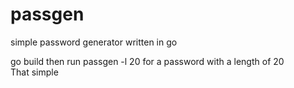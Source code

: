 # passgen
 simple password generator written in go  

 go build then run passgen -l 20 for a password with a length of 20  
 That simple